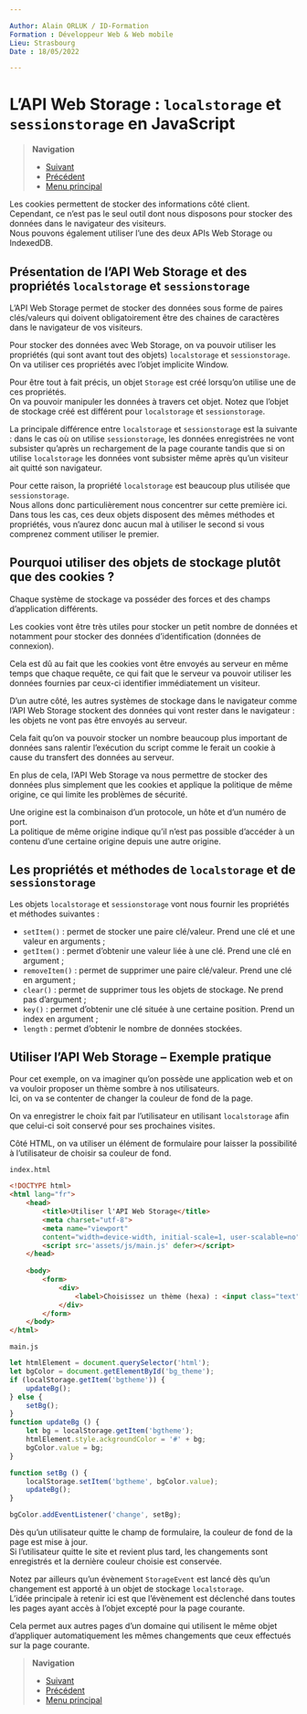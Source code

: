 ```yaml
---

Author: Alain ORLUK / ID-Formation  
Formation : Développeur Web & Web mobile  
Lieu: Strasbourg
Date : 18/05/2022  

---
```

# **L’API Web Storage : `localstorage` et `sessionstorage` en JavaScript**

>**Navigation**  
>
> - [Suivant](./api-stockage-indexedDB.md#utiliser-lapi-de-stockage-indexeddb-en-javascript)  
> - [Précédent](./cookies.md#les-cookies-en-javascript)  
> - [Menu principal](../menu.md#1-introduction-au-javascript)

Les cookies permettent de stocker des informations côté client.  
Cependant, ce n’est pas le seul outil dont nous disposons pour stocker des données dans le navigateur des visiteurs.  
Nous pouvons également utiliser l’une des deux APIs Web Storage ou IndexedDB.  

## **Pr&eacute;sentation de l’API Web Storage et des propri&eacute;t&eacute;s `localstorage` et `sessionstorage`**

L’API Web Storage permet de stocker des données sous forme de paires clés/valeurs qui doivent obligatoirement être des chaines de caractères dans le navigateur de vos visiteurs.  

Pour stocker des données avec Web Storage, on va pouvoir utiliser les propriétés (qui sont avant tout des objets) `localstorage` et `sessionstorage`.  
On va utiliser ces propriétés avec l’objet implicite Window.  

Pour être tout à fait précis, un objet `Storage` est créé lorsqu’on utilise une de ces propriétés.  
On va pouvoir manipuler les données à travers cet objet. Notez que l’objet de stockage créé est différent pour `localstorage` et `sessionstorage`.  

La principale différence entre `localstorage` et `sessionstorage` est la suivante : dans le cas où on utilise `sessionstorage`, les données enregistrées ne vont subsister qu’après un rechargement de la page courante tandis que si on utilise `localstorage` les données vont subsister même après qu’un visiteur ait quitté son navigateur.  

Pour cette raison, la propriété `localstorage` est beaucoup plus utilisée que `sessionstorage`.  
Nous allons donc particulièrement nous concentrer sur cette première ici.  
Dans tous les cas, ces deux objets disposent des mêmes méthodes et propriétés, vous n’aurez donc aucun mal à utiliser le second si vous comprenez comment utiliser le premier.  

## **Pourquoi utiliser des objets de stockage plut&ocirc;t que des cookies ?**

Chaque système de stockage va posséder des forces et des champs d’application différents.  

Les cookies vont être très utiles pour stocker un petit nombre de données et notamment pour stocker des données d’identification (données de connexion).  

Cela est dû au fait que les cookies vont être envoyés au serveur en même temps que chaque requête, ce qui fait que le serveur va pouvoir utiliser les données fournies par ceux-ci identifier immédiatement un visiteur.  

D’un autre côté, les autres systèmes de stockage dans le navigateur comme l’API Web Storage stockent des données qui vont rester dans le navigateur : les objets ne vont pas être envoyés au serveur.  

Cela fait qu’on va pouvoir stocker un nombre beaucoup plus important de données sans ralentir l’exécution du script comme le ferait un cookie à cause du transfert des données au serveur.  

En plus de cela, l’API Web Storage va nous permettre de stocker des données plus simplement que les cookies et applique la politique de même origine, ce qui limite les problèmes de sécurité.  

Une origine est la combinaison d’un protocole, un hôte et d’un numéro de port.  
La politique de même origine indique qu’il n’est pas possible d’accéder à un contenu d’une certaine origine depuis une autre origine.  

## **Les propri&eacute;t&eacute;s et m&eacute;thodes de `localstorage` et de `sessionstorage`**

Les objets `localstorage` et `sessionstorage` vont nous fournir les propriétés et méthodes suivantes :

- `setItem()` : permet de stocker une paire clé/valeur. Prend une clé et une valeur en arguments ;
- `getItem()` : permet d’obtenir une valeur liée à une clé. Prend une clé en argument ;
- `removeItem()` : permet de supprimer une paire clé/valeur. Prend une clé en argument ;
- `clear()` : permet de supprimer tous les objets de stockage. Ne prend pas d’argument ;
- `key()` : permet d’obtenir une clé située à une certaine position. Prend un index en argument ;
- `length` : permet d’obtenir le nombre de données stockées.  

## **Utiliser l’API Web Storage – Exemple pratique**

Pour cet exemple, on va imaginer qu’on possède une application web et on va vouloir proposer un thème sombre à nos utilisateurs.  
Ici, on va se contenter de changer la couleur de fond de la page.  

On va enregistrer le choix fait par l’utilisateur en utilisant `localstorage` afin que celui-ci soit conservé pour ses prochaines visites.  

Côté HTML, on va utiliser un élément de formulaire pour laisser la possibilité à l’utilisateur de choisir sa couleur de fond.  

`index.html`

```html
<!DOCTYPE html>
<html lang="fr">
    <head>
        <title>Utiliser l'API Web Storage</title>
        <meta charset="utf-8">
        <meta name="viewport"
        content="width=device-width, initial-scale=1, user-scalable=no">
        <script src='assets/js/main.js' defer></script>
    </head>
    
    <body>
        <form>
            <div>
                <label>Choisissez un thème (hexa) : <input class="text" id="bg_theme" value="fafafa" pattern="[a-fA-F0-9]{6}">
            </div>
        </form>
    </body>
</html>
```

`main.js`

```js
let htmlElement = document.querySelector('html');
let bgColor = document.getElementById('bg_theme');
if (localStorage.getItem('bgtheme')) {
    updateBg();
} else {
    setBg();
}
function updateBg () {
    let bg = localStorage.getItem('bgtheme');
    htmlElement.style.ackgroundColor = '#' + bg;
    bgColor.value = bg;
}

function setBg () {
    localStorage.setItem('bgtheme', bgColor.value);
    updateBg();
}

bgColor.addEventListener('change', setBg);
```

Dès qu’un utilisateur quitte le champ de formulaire, la couleur de fond de la page est mise à jour.  
Si l’utilisateur quitte le site et revient plus tard, les changements sont enregistrés et la dernière couleur choisie est conservée.  

Notez par ailleurs qu’un évènement `StorageEvent` est lancé dès qu’un changement est apporté à un objet de stockage `localstorage`.  
L’idée principale à retenir ici est que l’évènement est déclenché dans toutes les pages ayant accès à l’objet excepté pour la page courante.  

Cela permet aux autres pages d’un domaine qui utilisent le même objet d’appliquer automatiquement les mêmes changements que ceux effectués sur la page courante.  

>**Navigation**  
>
> - [Suivant](./api-stockage-indexedDB.md#utiliser-lapi-de-stockage-indexeddb-en-javascript)  
> - [Précédent](./cookies.md#les-cookies-en-javascript)  
> - [Menu principal](../menu.md#1-introduction-au-javascript)
